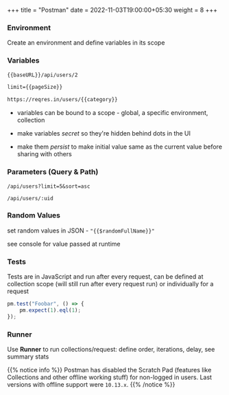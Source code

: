 +++
title = "Postman"
date = 2022-11-03T19:00:00+05:30
weight = 8
+++

### Environment
Create an environment and define variables in its scope

### Variables
```txt
{{baseURL}}/api/users/2

limit={{pageSize}}

https://reqres.in/users/{{category}}
```
- variables can be bound to a scope - global, a specific environment, collection

- make variables _secret_ so they're hidden behind dots in the UI

- make them _persist_ to make initial value same as the current value before sharing with others  

### Parameters (Query & Path)
`/api/users?limit=5&sort=asc`

`/api/users/:uid`

### Random Values
set random values in JSON - `"{{$randomFullName}}"`

see console for value passed at runtime

### Tests
Tests are in JavaScript and run after every request, can be defined at collection scope (will still run after every request run) or individually for a request

```js
pm.test("Foobar", () => {
	pm.expect(1).eql(1);
});
```

### Runner
Use **Runner** to run collections/request: define order, iterations, delay, see summary stats


{{% notice info %}}
Postman has disabled the Scratch Pad (features like Collections and other offline working stuff) for non-logged in users. Last versions with offline support were `10.13.x`.
{{% /notice %}}